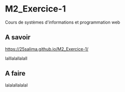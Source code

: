 # M2_Exercice-1
Cours de systèmes d'informations et programmation web
## A savoir
https://25salima.github.io/M2_Exercice-1/


lalllalallalall
## A faire 
lalalallalalal
